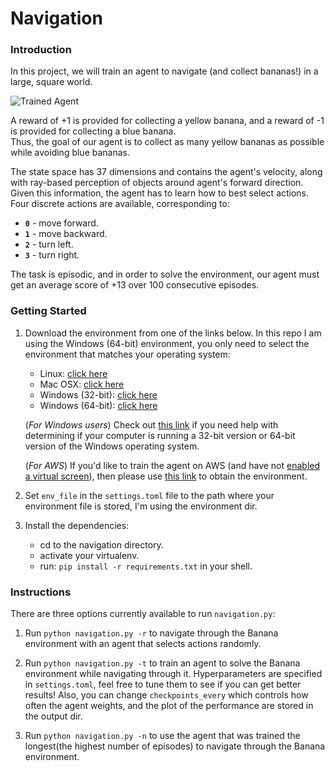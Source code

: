 [//]: # (Image References)

[image1]: ezgif.com-gif-maker.gif "Trained Agent"

# Navigation

### Introduction

In this project, we will train an agent to navigate (and collect bananas!) in a large, square world.  

![Trained Agent][image1]

A reward of +1 is provided for collecting a yellow banana, and a reward of -1 is provided for collecting a blue banana.  
Thus, the goal of our agent is to collect as many yellow bananas as possible while avoiding blue bananas.  

The state space has 37 dimensions and contains the agent's velocity, along with ray-based perception of objects around 
agent's forward direction.  Given this information, the agent has to learn how to best select actions.  Four discrete 
actions are available, corresponding to:
- **`0`** - move forward.
- **`1`** - move backward.
- **`2`** - turn left.
- **`3`** - turn right.

The task is episodic, and in order to solve the environment, our agent must get an average score of +13 over 100 consecutive episodes.

### Getting Started

1. Download the environment from one of the links below. In this repo I am using the Windows (64-bit) environment, 
   you only need to select the environment that matches your operating system:
    - Linux: [click here](https://s3-us-west-1.amazonaws.com/udacity-drlnd/P1/Banana/Banana_Linux.zip)
    - Mac OSX: [click here](https://s3-us-west-1.amazonaws.com/udacity-drlnd/P1/Banana/Banana.app.zip)
    - Windows (32-bit): [click here](https://s3-us-west-1.amazonaws.com/udacity-drlnd/P1/Banana/Banana_Windows_x86.zip)
    - Windows (64-bit): [click here](https://s3-us-west-1.amazonaws.com/udacity-drlnd/P1/Banana/Banana_Windows_x86_64.zip)
    
    (_For Windows users_) Check out [this link](https://support.microsoft.com/en-us/help/827218/how-to-determine-whether-a-computer-is-running-a-32-bit-version-or-64) 
   if you need help with determining if your computer is running a 32-bit version or 64-bit version of the Windows operating system.

    (_For AWS_) If you'd like to train the agent on AWS (and have not [enabled a virtual screen](https://github.com/Unity-Technologies/ml-agents/blob/master/docs/Training-on-Amazon-Web-Service.md)), then please use [this link](https://s3-us-west-1.amazonaws.com/udacity-drlnd/P1/Banana/Banana_Linux_NoVis.zip) to obtain the environment.

2. Set `env_file` in the `settings.toml` file to the path where your environment file is stored, I'm using the 
   environment dir.

3. Install the dependencies:
   - cd to the navigation directory.
   - activate your virtualenv.
   - run: `pip install -r requirements.txt` in your shell.

### Instructions

There are three options currently available to run `navigation.py`:

1. Run `python navigation.py -r` to navigate through the Banana environment with an agent that selects actions randomly.
   
2. Run `python navigation.py -t` to train an agent to solve the Banana environment while navigating through it. 
   Hyperparameters are specified in `settings.toml`, feel free to tune them to see if you can get better results! Also, 
   you can change `checkpoints_every` which controls how often the agent weights, and the plot of the performance are
   stored in the output dir.

3. Run `python navigation.py -n` to use the agent that was trained the longest(the highest number of episodes) to navigate 
   through the Banana environment.

